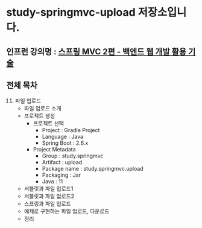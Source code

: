 # study-springmvc-upload 저장소입니다.

## 인프런 강의명 : [스프링 MVC 2편 - 백엔드 웹 개발 활용 기술](https://www.inflearn.com/course/%EC%8A%A4%ED%94%84%EB%A7%81-mvc-2)

## 전체 목차
11. 파일 업로드
    - 파일 업로드 소개
    - 프로젝트 생성
        - 프로젝트 선택
            - Project : Gradle Project
            - Language : Java
            - Spring Boot : 2.6.x
        - Project Metadata
            - Group : study.springmvc
            - Artifact : upload
            - Package name : study.springmvc.upload
            - Packaging : Jar
            - Java : 11
    - 서블릿과 파일 업로드1
    - 서블릿과 파일 업로드2
    - 스프링과 파일 업로드
    - 예제로 구현하는 파일 업로드, 다운로드
    - 정리